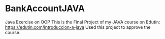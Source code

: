# BankAccountJAVA
Java Exercise on OOP 
This is the Final Project of my JAVA course on Edutin: https://edutin.com/introduccion-a-java
Used this project to approve the course.
